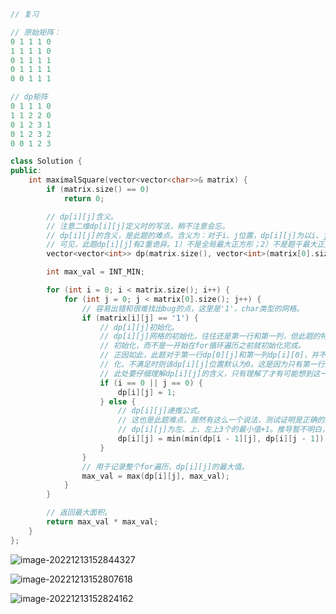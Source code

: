 ```cpp
// 复习

// 原始矩阵：
0 1 1 1 0
1 1 1 1 0
0 1 1 1 1
0 1 1 1 1
0 0 1 1 1

// dp矩阵
0 1 1 1 0
1 1 2 2 0
0 1 2 3 1
0 1 2 3 2
0 0 1 2 3

class Solution {
public:
    int maximalSquare(vector<vector<char>>& matrix) {
        if (matrix.size() == 0)
            return 0;

        // dp[i][j]含义。
        // 注意二维dp[i][j]定义时的写法，稍不注意会忘。
        // dp[i][j]的含义，是此题的难点。含义为：对于i、j位置，dp[i][j]为以i、j作为右下角顶点时，能形成的最大正方形边长。
        // 可见，此题dp[i][j]有2重诡异。1）不是全局最大正方形；2）不是题干最大正方形面积，而是边长。
        vector<vector<int>> dp(matrix.size(), vector<int>(matrix[0].size(), 0));

        int max_val = INT_MIN;

        for (int i = 0; i < matrix.size(); i++) {
            for (int j = 0; j < matrix[0].size(); j++) {
                // 容易出错和很难找出bug的点，这里是'1'，char类型的网格。
                if (matrix[i][j] == '1') {
                    // dp[i][j]初始化。
                    // dp[i][j]网格的初始化，往往还是第一行和第一列，但此题的特殊之处在于，是一边进行for循环，一边进行
                    // 初始化，而不是一开始在for循环遍历之前就初始化完成。
                    // 正因如此，此题对于第一行dp[0][j]和第一列dp[i][0]，并不都初始化，只在满足m[i][j]=1的条件时才初始
                    // 化，不满足时则该dp[i][j]位置默认为0。这是因为只有第一行第一列遇到m[i][j]=1，该dp[i][j]才为1，
                    // 此处要仔细理解dp[i][j]的含义，只有理解了才有可能想到这一点。
                    if (i == 0 || j == 0) {
                        dp[i][j] = 1;
                    } else {
                        // dp[i][j]递推公式。
                        // 这也是此题难点，居然有这么一个说法，测试证明是正确的。
                        // dp[i][j]为左、上、左上3个的最小值+1。推导暂不明白，记住吧。
                        dp[i][j] = min(min(dp[i - 1][j], dp[i][j - 1]), dp[i - 1][j - 1]) + 1;
                    }
                }
                // 用于记录整个for遍历，dp[i][j]的最大值。
                max_val = max(dp[i][j], max_val);
            }
        }

        // 返回最大面积。
        return max_val * max_val;
    }
};
```

![image-20221213152844327](https://hanbabang-1311741789.cos.ap-chengdu.myqcloud.com/image-20221213152844327.png)

![image-20221213152807618](https://hanbabang-1311741789.cos.ap-chengdu.myqcloud.com/image-20221213152807618.png)

![image-20221213152824162](https://hanbabang-1311741789.cos.ap-chengdu.myqcloud.com/image-20221213152824162.png)